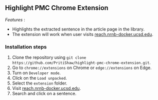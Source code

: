 ## Highlight PMC Chrome Extension

*Features* : 
- Highlights the extracted sentence in the article page in the library.
- The extension will work when user visits [reach.nrnb-docker.ucsd.edu](reach.nrnb-docker.ucsd.edu).   

### Installation steps

1. Clone the repository using `git clone https://github.com/PritiShaw/highlight-pmc-chrome-extension.git`.
2. Go to `chrome://extensions` on Chrome or `edge://extensions` on Edge.
3. Turn on `Developer mode`.
4. Click on the `Load unpacked`.
5. Select the `extension` folder.
6. Visit [reach.nrnb-docker.ucsd.edu](reach.nrnb-docker.ucsd.edu).
7. Search and click on a sentence.
